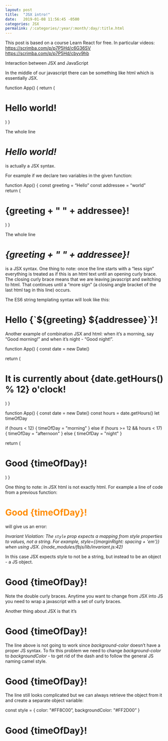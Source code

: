 ```yaml
---
layout: post
title:  "JSX intro!"
date:   2019-01-08 11:56:45 -0500
categories: JSX
permalink: /:categories/:year/:month/:day/:title.html
---
```


This post is based on a course Learn React for free. In particular videos:
https://scrimba.com/p/p7P5Hd/c6G36SV
https://scrimba.com/p/p7P5Hd/cbyv9hb

Interaction between JSX and JavaScript

In the middle of our javascript there can be something like html which is essentially JSX.

function App() {
  return (
    <h1>Hello world!</h1>
  )
}

The whole line *<h1>Hello world!</h1>* is actually a JSX syntax.

For example if we declare two variables in the given function:

function App() {
  const greeting = “Hello”
  const addressee = “world”  
  return (
    <h1>{greeting + " " + addressee}!</h1>
  )
}

The whole line *<h1>{greeting + " " + addressee}!</h1>* is a JSX syntax. One thing to note: once the line starts with a “less sign” everything is treated as if this is an html text until an opening curly brace. The closing curly brace means that we are leaving javascript and switching to html. That continues until a “more sign” (a closing angle bracket of the last html tag in this line) occurs.

The ES6 string templating syntax will look like this:

<h1>Hello {`${greeting} ${addressee}`}!</h1>

Another example of combination JSX and html: when it’s a morning, say “Good morning!” and when it’s night - “Good night!”.

function App() {
  const date = new Date()

  return (
    <h1>It is currently about {date.getHours() % 12} o'clock!</h1>
  )
}

function App() {
  const date = new Date()
  const hours = date.getHours()
  let timeOfDay

  if (hours < 12) {
    timeOfDay = "morning"
  } else if (hours >= 12 && hours < 17) {
    timeOfDay = "afternoon"
  } else {
    timeOfDay = "night"
  }

  return (
    <h1>Good {timeOfDay}!</h1>
  )
}

One thing to note: in JSX html is not exactly html. For example a line of code from a previous function:

<h1 style="color: #FF8C00">Good {timeOfDay}!</h1>

will give us an error:

*Invariant Violation: The `style` prop expects a mapping from style properties to values, not a string. For example, style={{marginRight: spacing + 'em'}} when using JSX. (/node_modules/fbjs/lib/invariant.js:42)*

In this case JSX expects style to not be a string, but instead to be an object - a JS object.

<h1 style={{color: "#FF8C00"}}>Good {timeOfDay}!</h1>

Note the double curly braces. Anytime you want to change from JSX into JS you need to wrap a javascript with a set of curly braces.

Another thing about JSX is that it’s

<h1 style={{color: "#FF8C00" background-color: "#FF2D00”}}>Good {timeOfDay}!</h1>

The line above is not going to work since *background-color* doesn’t have a proper JS syntax. To fix this problem we need to change *background-color* to *backgroundColor* - to get rid of the dash and to follow the general JS naming camel style.

<h1 style={{color: "#FF8C00" backgroundColor: "#FF2D00”}}>Good {timeOfDay}!</h1>

The line still looks complicated but we can always retrieve the object from it and create a separate object variable:

const style = {
  color: "#FF8C00”,
  backgroundColor: "#FF2D00”
}

<h1 style={style}>Good {timeOfDay}!</h1>

